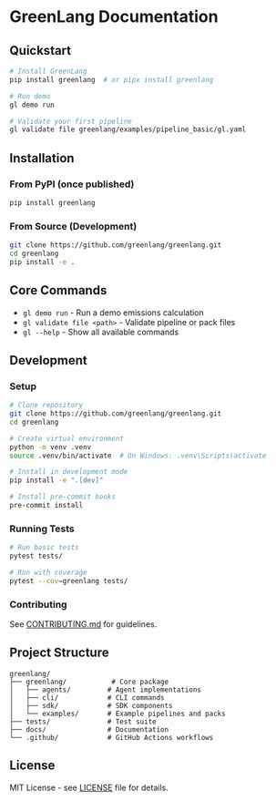# GreenLang Documentation

## Quickstart

```bash
# Install GreenLang
pip install greenlang  # or pipx install greenlang

# Run demo
gl demo run

# Validate your first pipeline
gl validate file greenlang/examples/pipeline_basic/gl.yaml
```

## Installation

### From PyPI (once published)
```bash
pip install greenlang
```

### From Source (Development)
```bash
git clone https://github.com/greenlang/greenlang.git
cd greenlang
pip install -e .
```

## Core Commands

- `gl demo run` - Run a demo emissions calculation
- `gl validate file <path>` - Validate pipeline or pack files
- `gl --help` - Show all available commands

## Development

### Setup
```bash
# Clone repository
git clone https://github.com/greenlang/greenlang.git
cd greenlang

# Create virtual environment
python -m venv .venv
source .venv/bin/activate  # On Windows: .venv\Scripts\activate

# Install in development mode
pip install -e ".[dev]"

# Install pre-commit hooks
pre-commit install
```

### Running Tests
```bash
# Run basic tests
pytest tests/

# Run with coverage
pytest --cov=greenlang tests/
```

### Contributing
See [CONTRIBUTING.md](../CONTRIBUTING.md) for guidelines.

## Project Structure

```
greenlang/
├── greenlang/           # Core package
│   ├── agents/         # Agent implementations
│   ├── cli/            # CLI commands
│   ├── sdk/            # SDK components
│   └── examples/       # Example pipelines and packs
├── tests/              # Test suite
├── docs/               # Documentation
└── .github/            # GitHub Actions workflows
```

## License

MIT License - see [LICENSE](../LICENSE) file for details.